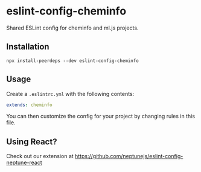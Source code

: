 # eslint-config-cheminfo

Shared ESLint config for cheminfo and ml.js projects.

## Installation

```console
npx install-peerdeps --dev eslint-config-cheminfo
```

## Usage

Create a `.eslintrc.yml` with the following contents:

```yml
extends: cheminfo
```

You can then customize the config for your project by changing rules in this file.

## Using React?

Check out our extension at https://github.com/neptunejs/eslint-config-neptune-react
